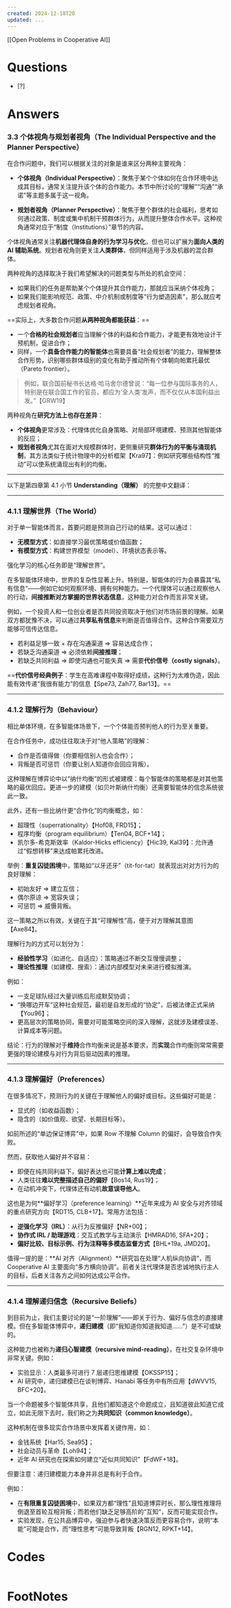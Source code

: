 ```yaml
---
created: 2024-12-18T20
updated: ...
---
```

[[Open Problems in Cooperative AI]]

# Questions

- [?] 


# Answers

### 3.3 个体视角与规划者视角（The Individual Perspective and the Planner Perspective）

在合作问题中，我们可以根据关注的对象是谁来区分两种主要视角：

* **个体视角（Individual Perspective）**：聚焦于某个个体如何在合作环境中达成其目标，通常关注提升该个体的合作能力。本节中所讨论的“理解”“沟通”“承诺”等主题多属于这一视角。

* **规划者视角（Planner Perspective）**：聚焦于整个群体的社会福利，思考如何通过政策、制度或集中机制干预群体行为，从而提升整体合作水平。这种视角通常对应于“制度（Institutions）”章节的内容。

个体视角通常关注**机器代理体自身的行为学习与优化**，但也可以扩展为**面向人类的 AI 辅助系统**。规划者视角则更关注**人类群体**，但同样适用于涉及机器的混合群体。

两种视角的选择取决于我们希望解决的问题类型与所处的机会空间：

* 如果我们的任务是帮助某个个体提升其合作能力，那就应当采纳个体视角；
* 如果我们能影响规范、政策、中介机制或制度等“行为塑造因素”，那么就应考虑规划者视角。

==实际上，大多数合作问题**从两种视角都能获益**：==

* 一个**合格的社会规划者**应当理解个体的利益和合作能力，才能更有效地设计干预机制，促进合作；
* 同样，一个**具备合作能力的智能体**也需要具备“社会规划者”的能力，理解整体合作形势，识别哪些群体级别的变化有助于推动所有个体朝向帕累托最优（Pareto frontier）。

> 例如，联合国前秘书长达格·哈马舍尔德曾说：“每一位参与国际事务的人，特别是在联合国工作的官员，都应为‘全人类’发声，而不仅仅从本国利益出发。”【GRW19】

两种视角在**研究方法上也存在差异**：

* **个体视角**更常涉及：代理体优化自身策略、对局部环境建模、预测其他智能体的反应；
* **规划者视角**尤其在面对大规模群体时，更侧重研究**群体行为的平衡与涌现机制**，其方法类似于统计物理中的分析框架【Kra97】：例如研究哪些结构性“推动”可以使系统涌现出有利的均衡。

---


以下是第四章第 4.1 小节 **Understanding（理解）** 的完整中文翻译：

---

### 4.1.1 理解世界（The World）

对于单一智能体而言，首要问题是预测自己行动的结果。这可以通过：

* **无模型方式**：如直接学习最优策略或价值函数；
* **有模型方式**：构建世界模型（model）、环境状态表示等。

强化学习的核心任务即是“理解世界”。

在多智能体环境中，世界的复杂性显著上升。特别是，智能体的行为会暴露其“私有信息”——例如它如何观察环境、拥有何种能力。一个代理体可以通过观察他人的行动，**间接推断对方掌握的世界状态信息**，这种能力对合作而言非常关键。

例如，一个投资人和一位创业者是否共同投资取决于他们对市场前景的理解。如果双方都犹豫不决，可以通过**共享私有信息**来判断是否值得合作。这种合作需要双方能够可信传达信息。

* 若利益足够一致 + 存在沟通渠道 ⇒ 容易达成合作；
* 若缺乏沟通渠道 ⇒ 必须依赖**间接推理**；
* 若缺乏共同利益 ⇒ 即使沟通也可能失真 ⇒ 需要**代价信号（costly signals）**。

==**代价信号经典例子**：学生在高难课程中取得好成绩，这种行为太难伪造，因此能有效传递“我很有能力”的信息【Spe73, Zah77, Bar13】。==


---

### 4.1.2 理解行为（Behaviour）

相比单体环境，在多智能体场景下，一个个体能否预判他人的行为至关重要。

在合作任务中，成功往往取决于对“他人策略”的理解：

* 合作是否值得做（你要相信别人也会合作）；
* 背叛是否可惩罚（你要让别人知道你会回应背叛）。

这种理解在博弈论中以“纳什均衡”的形式被建模：每个智能体的策略都是对其他策略的最优回应。更进一步的建模（如贝叶斯纳什均衡）还需要智能体的信念系统彼此一致。

此外，还有一些比纳什更“合作化”的均衡概念，如：

* 超理性（superrationality）【Hof08, FRD15】；
* 程序均衡（program equilibrium）【Ten04, BCF+14】；
* 凯尔多-希克斯效率（Kaldor-Hicks efficiency）【Hic39, Kal39】：允许通过“假想转移”来达成帕累托改进。

举例：**重复囚徒困境**中，策略如“以牙还牙”（tit-for-tat）就表现出对对方行为的良好理解：

* 初始友好 ⇒ 建立互信；
* 偶尔原谅 ⇒ 宽容失误；
* 可惩罚 ⇒ 威慑背叛。

这一策略之所以有效，关键在于其“可理解性”高，便于对方理解其意图【Axe84】。

理解行为的方式可以划分为：

* **经验性学习**（如进化、自适应）：策略通过不断交互慢慢调整；
* **理论性推理**（如建模、搜索）：通过内部模型对未来进行模拟推演。

例如：

* 一支足球队经过大量训练后形成默契协调；
* “换哪边开车”这种社会规范，最初是自发形成的“协定”，后被法律正式采纳【You96】；
* 更高层次的策略协同，需要对可能策略空间的深入理解，这就涉及建模误差、计算成本等问题。

结论：行为的理解对于**维持**合作均衡来说是基本要求，而**实现**合作均衡则常常需要更强的理论建模与对行为背后驱动因素的推理。

---

### 4.1.3 理解偏好（Preferences）

在很多情况下，预测行为的关键在于理解他人的偏好或目标。这些偏好可能是：

* 显式的（如收益函数）；
* 隐含的（如价值观、欲望、长期目标等）。

如前所述的“单边保证博弈”中，如果 Row 不理解 Column 的偏好，会导致合作失败。

然而，获取他人偏好并不容易：

* 即便在纯共同利益下，偏好表达也可能**计算上难以完成**；
* 人类往往**难以完整描述自己的偏好**【Bos14, Rus19】；
* 在动机冲突下，代理体还有动机**故意误导他人**。

这也是为何\*\*偏好学习（preference learning）\*\*近年来成为 AI 安全与对齐领域的重点研究方向【RDT15, CLB+17】。常用方法包括：

* **逆强化学习（IRL）**：从行为反推偏好【NR+00】；
* **协作式 IRL / 助理游戏**：交互式教学与主动演示【HMRAD16, SFA+20】；
* **偏好比较、目标示例、行为注释等多模态监督方式**【BHL+19a, JMD20】。

值得一提的是：\*\*AI 对齐（Alignment）\*\*研究旨在处理“人机纵向协调”，而 Cooperative AI 主要面向“多方横向协调”。前者关注代理体是否忠诚地执行主人的目标，后者关注各方之间如何达成公平合作。

---

### 4.1.4 理解递归信念（Recursive Beliefs）

到目前为止，我们主要讨论的是“一阶理解”——即关于行为、偏好与信念的直接建模。但在多智能体博弈中，**递归建模**（即“我知道你知道我知道……”）是不可或缺的。

这种能力也被称为**递归心智建模（recursive mind-reading）**，在社交复杂环境中非常关键。例如：

* 实验显示：人类最多可进行 7 层递归思维建模【OKSSP15】；
* AI 研究中，递归建模已在谈判博弈、Hanabi 等任务中有所应用【dWVV15, BFC+20】。

当一个命题被多个智能体共享，且他们都知道这个命题成立，且知道彼此知道它成立，如此无限下去时，我们称之为**共同知识（common knowledge）**。

这种机制在很多现实合作场景中发挥着关键作用，如：

* 金钱系统【Har15, Sea95】；
* 社会动员与革命【Loh94】；
* 近年 AI 研究也在探索如何建立“近似共同知识”【FdWF+18】。

但要注意：递归建模能力本身并非总是有利于合作。

例如：

* 在**有限重复囚徒困境**中，如果双方都“理性”且知道博弈时长，那么理性推理将倒退至首轮互相背叛；而若他们缺乏足够高阶的“互知”，反而可能实现合作。
* 实验发现，在公共品博弈中，强迫参与者快速决策反而更容易合作，说明“本能”可能是合作，而“理性思考”可能导致背叛【RGN12, RPKT+14】。





# Codes

```python

```


# FootNotes
